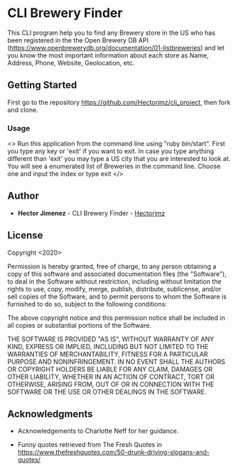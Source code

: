 # CLI Brewery Finder

This CLI program help you to find any Brewery store in the US who has been registered in 
the the Open Brewery DB API (https://www.openbrewerydb.org/documentation/01-listbreweries)
and let you know the most important information about each store as Name, Address, Phone, Website, Geolocation, etc.

## Getting Started

First go to the repository https://github.com/Hectorjmz/cli_project, then fork and clone.


### Usage

<>
Run this application from the command line using "ruby bin/start". 
First you type any key or 'exit' if you want to exit.
In case you type anything different than 'exit' you may type a US city that you are interested to look at.
You will see a enumerated list of Breweries in the command line.
Choose one and input the index or type exit 
</>


## Author

* **Hector Jimenez** - CLI Brewery Finder - [Hectorjmz](https://github.com/Hectorjmz/cli_project)

## License

Copyright <2020> <COPYRIGHT Hectorjmz>

Permission is hereby granted, free of charge, to any person obtaining a copy of this software and associated documentation files (the "Software"), to deal in the Software without restriction, including without limitation the rights to use, copy, modify, merge, publish, distribute, sublicense, and/or sell copies of the Software, and to permit persons to whom the Software is furnished to do so, subject to the following conditions:

The above copyright notice and this permission notice shall be included in all copies or substantial portions of the Software.

THE SOFTWARE IS PROVIDED "AS IS", WITHOUT WARRANTY OF ANY KIND, EXPRESS OR IMPLIED, INCLUDING BUT NOT LIMITED TO THE WARRANTIES OF MERCHANTABILITY, FITNESS FOR A PARTICULAR PURPOSE AND NONINFRINGEMENT. IN NO EVENT SHALL THE AUTHORS OR COPYRIGHT HOLDERS BE LIABLE FOR ANY CLAIM, DAMAGES OR OTHER LIABILITY, WHETHER IN AN ACTION OF CONTRACT, TORT OR OTHERWISE, ARISING FROM, OUT OF OR IN CONNECTION WITH THE SOFTWARE OR THE USE OR OTHER DEALINGS IN THE SOFTWARE.

## Acknowledgments

* Acknowledgements to Charlotte Neff for her guidance.

* Funny quotes retrieved from The Fresh Quotes in https://www.thefreshquotes.com/50-drunk-driving-slogans-and-quotes/

